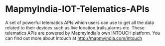 # MapmyIndia-IOT-Telematics-APIs
A set of powerful telematics APIs which users can use to get all the data related to their devices such as live location,trails,alarms etc. These telematics APIs are powered by MapmyIndia's own INTOUCH platform. You can find out more about Intouch at http://mapmyindia.com/intouch
